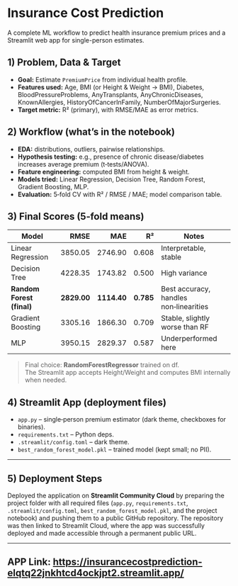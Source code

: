 # Insurance Cost Prediction

A complete ML workflow to predict health insurance premium prices and a Streamlit web app for single-person estimates.

## 1) Problem, Data & Target
- **Goal:** Estimate `PremiumPrice` from individual health profile.
- **Features used:** Age, BMI (or Height & Weight → BMI), Diabetes, BloodPressureProblems, AnyTransplants, AnyChronicDiseases, KnownAllergies, HistoryOfCancerInFamily, NumberOfMajorSurgeries.
- **Target metric:** R² (primary), with RMSE/MAE as error metrics.

## 2) Workflow (what’s in the notebook)
- **EDA:** distributions, outliers, pairwise relationships.
- **Hypothesis testing:** e.g., presence of chronic disease/diabetes increases average premium (t‑tests/ANOVA).
- **Feature engineering:** computed BMI from height & weight.
- **Models tried:** Linear Regression, Decision Tree, Random Forest, Gradient Boosting, MLP.
- **Evaluation:** 5‑fold CV with R² / RMSE / MAE; model comparison table.

## 3) Final Scores (5‑fold means)
| Model | RMSE | MAE | R² | Notes |
|---|---:|---:|---:|---|
| Linear Regression | 3850.05 | 2746.90 | 0.608 | Interpretable, stable |
| Decision Tree | 4228.35 | 1743.82 | 0.500 | High variance |
| **Random Forest (final)** | **2829.00** | **1114.40** | **0.785** | Best accuracy, handles non‑linearities |
| Gradient Boosting | 3305.16 | 1866.30 | 0.709 | Stable, slightly worse than RF |
| MLP | 3950.15 | 2829.37 | 0.587 | Underperformed here |

> Final choice: **RandomForestRegressor** trained on df.  
> The Streamlit app accepts Height/Weight and computes BMI internally when needed.

## 4) Streamlit App (deployment files)
- `app.py` – single‑person premium estimator (dark theme, checkboxes for binaries).
- `requirements.txt` – Python deps.
- `.streamlit/config.toml` – dark theme.
- `best_random_forest_model.pkl` – trained model (kept small; no PII).



---


## 5) Deployment Steps

Deployed the application on **Streamlit Community Cloud** by preparing the project folder with all required files (`app.py`, `requirements.txt`, `.streamlit/config.toml`, `best_random_forest_model.pkl`, and the project notebook) and pushing them to a public GitHub repository. The repository was then linked to Streamlit Cloud, where the app was successfully deployed and made accessible through a permanent public URL.

---

## APP Link: https://insurancecostprediction-elqtq22jnkhtcd4ockjpt2.streamlit.app/



